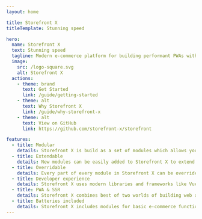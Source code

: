 ```yaml
---
layout: home

title: Storefront X
titleTemplate: Stunning speed

hero:
  name: Storefront X
  text: Stunning speed
  tagline: Modern e-commerce platform for building performant PWAs with server-side rendering for unmatched customer experience and SEO
  image:
    src: /logo-square.svg
    alt: Storefront X
  actions:
    - theme: brand
      text: Get Started
      link: /guide/getting-started
    - theme: alt
      text: Why Storefront X
      link: /guide/why-storefront-x
    - theme: alt
      text: View on GitHub
      link: https://github.com/storefront-x/storefront

features:
  - title: Modular
    details: Storefront X is build as a set of modules which allows you to choose only the needed functionality to minimize bundle size.
  - title: Extendable
    details: New modules can be easily added to Storefront X to extend it with functionality tailored to your e-commerce needs.
  - title: Overridable
    details: Every part of every module in Storefront X can be overriden to modify functionality of existing modules.
  - title: Developer experience
    details: Storefront X uses modern libraries and frameworks like Vue 3, Vite 3 and Tailwind 3 to increase productivity of developers.
  - title: PWA & SSR
    details: Storefront X combines best of two worlds of building web apps. Unmatched SEO and fast loading times of SSR with interactivity and user experience of PWA.
  - title: Batteries included
    details: Storefront X includes modules for basic e-commerce functionality, 3rd party integrations, analytics and B2C theme.
---
```

